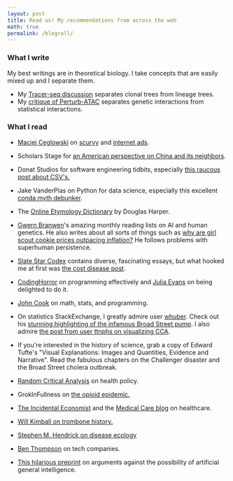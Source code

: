 ```yaml
---
layout: post
title: Read us! My recommendations from across the web
math: true
permalink: /blogroll/
---
```





### What I write 

My best writings are in theoretical biology. I take concepts that are easily mixed up and I separate them.

- My [Tracer-seq discussion](https://ekernf01.github.io/tracerseq_short/) separates clonal trees from lineage trees.
- My [critique of Perturb-ATAC](https://ekernf01.github.io/genetic_interactions/) separates genetic interactions from statistical interactions.

### What I read

- [Maciej Ceglowski](https://idlewords.com/about.htm) on [scurvy](https://idlewords.com/2010/03/scott_and_scurvy.htm) and [internet ads](https://idlewords.com/talks/what_happens_next_will_amaze_you.htm).

- Scholars Stage for [an American perspective on China and its neighbors](https://scholars-stage.blogspot.com/2019/04/the-inner-life-of-chinese-teenagers.html).

- Donat Studios for software engineering tidbits, especially [this raucous post about CSV's.](https://donatstudios.com/Falsehoods-Programmers-Believe-About-CSVs)

- Jake VanderPlas on Python for data science, especially this excellent [conda myth debunker](http://jakevdp.github.io/blog/2016/08/25/conda-myths-and-misconceptions/).

- The [Online Etymology Dictionary](https://www.etymonline.com/search?q=blog) by Douglas Harper.

- [Gwern Branwen](https://www.gwern.net/)'s amazing monthly reading lists on AI and human genetics. He also writes about all sorts of things such as [why are girl scout cookie prices outpacing inflation?](https://www.gwern.net/Girl-Scouts-and-good-governance) He follows problems with superhuman persistence.

- [Slate Star Codex](https://slatestarcodex.com) contains diverse, fascinating essays, but what hooked me at first was [the cost disease post](https://slatestarcodex.com/2017/02/09/considerations-on-cost-disease/).

- [CodingHorror](https://blog.codinghorror.com/) on programming effectively and [Julia Evans](https://jvns.ca/about/) on being delighted to do it.

- [John Cook](https://www.johndcook.com/blog/) on math, stats, and programming.

- On statistics StackExchange, I greatly admire user [whuber](https://stats.stackexchange.com/users/919/whuber). Check out his [stunning highlighting of the infamous Broad Street pump](https://stats.stackexchange.com/questions/297504/what-statistical-model-or-algorithm-could-be-used-to-solve-the-john-snow-cholera). I also admire [the post from user ttnphs on visualizing CCA](https://stats.stackexchange.com/questions/65692/how-to-visualize-what-canonical-correlation-analysis-does-in-comparison-to-what/65817#65817).

- If you're interested in the history of science, grab a copy of Edward Tufte's "Visual Explanations: Images and Quantities, Evidence and Narrative". Read the fabulous chapters on the Challenger disaster and the Broad Street cholera outbreak.

- [Random Critical Analysis](https://randomcriticalanalysis.com/category/health-policy/) on health policy.

- GrokInFullness on [the opioid epidemic.](http://grokinfullness.blogspot.com/2017/09/debunking-standard-narrative-on-opioid.html)

- [The Incidental Economist](https://theincidentaleconomist.com/) and the [Medical Care blog](https://www.themedicalcareblog.com/) on healthcare.

- [Will Kimball on trombone history.](http://kimballtrombone.com/trombone-history-timeline/)

- [Stephen M. Hendrick on disease ecology](https://www.ncbi.nlm.nih.gov/pmc/articles/PMC5711578/)

- [Ben Thompson](https://stratechery.com/2019/uber-questions/) on tech companies.

- [This hilarious preprint](https://arxiv.org/pdf/1703.10987.pdf) on arguments against the possibility of artificial general intelligence.

  
